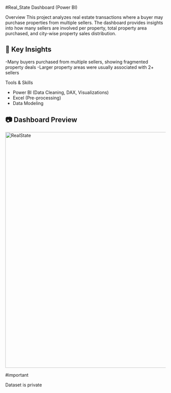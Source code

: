 #Real_State Dashboard (Power BI)

 Overview
This project analyzes real estate transactions where a buyer may purchase properties from multiple sellers.
The dashboard provides insights into how many sellers are involved per property, total property area purchased, and city-wise property sales distribution.

## 🔑 Key Insights

-Many buyers purchased from multiple sellers, showing fragmented property deals
-Larger property areas were usually associated with 2+ sellers

Tools & Skills
- Power BI (Data Cleaning, DAX, Visualizations)  
- Excel (Pre-processing)  
- Data Modeling  

## 📷 Dashboard Preview
<img width="1162" height="740" alt="RealState" src="https://github.com/user-attachments/assets/9bcaf833-2be2-40ef-86fb-3552a5459e0e" />


#important

Dataset is private 
